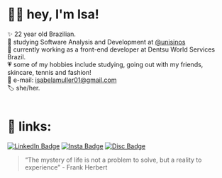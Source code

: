 # 👋🏻 hey, I'm Isa! 
✨ 22 year old Brazilian. <br>
📓 studying Software Analysis and Development at <a href="https://github.com/unisinos">@unisinos</a> <br>
📍 currently working as a front-end developer at Dentsu World Services Brazil. <br>
💗 some of my hobbies include studying, going out with my friends, skincare, tennis and fashion! <br>
📩 e-mail: isabelamuller01@gmail.com <br>
🏷 she/her. <br> <br>
<!-- ───── ⋆⋅☆⋅⋆ ────────── ⋆⋅☆⋅⋆ ──────────  -->
# 🔗 links: 

[![LinkedIn Badge](https://img.shields.io/badge/LinkedIn-0077B5?style=for-the-badge&logo=linkedin&logoColor=white)](https://www.linkedin.com/in/isabela-m%C3%BCllerrr//)  [![Insta Badge](https://img.shields.io/badge/Instagram-E4405F?style=for-the-badge&logo=instagram&logoColor=white)](https://www.instagram.com/isabelaxmuller/)  [![Disc Badge](https://img.shields.io/badge/Discord-5865F2?style=for-the-badge&logo=discord&logoColor=white)](discordapp.com/users/262048452249255937/) 
<br>
> “The mystery of life is not a problem to solve, but a reality to experience” - Frank Herbert <br>



